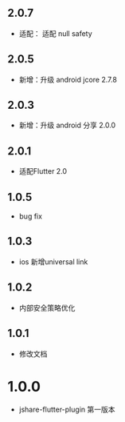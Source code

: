 ## 2.0.7
+ 适配： 适配 null safety
## 2.0.5
+ 新增：升级 android jcore 2.7.8
## 2.0.3
+ 新增：升级 android 分享 2.0.0
## 2.0.1
+ 适配Flutter 2.0
## 1.0.5
+ bug fix
## 1.0.3
+ ios 新增universal link
## 1.0.2
+ 内部安全策略优化
## 1.0.1
+ 修改文档
# 1.0.0
+ jshare-flutter-plugin 第一版本
